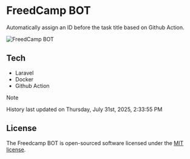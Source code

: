 # FreedCamp BOT

Automatically assign an ID before the task title based on Github Action.

![FreedCamp BOT](https://repository-images.githubusercontent.com/737932867/7d34798b-2680-471c-b089-a78a718d3d6a)

## Tech

- Laravel
- Docker
- Github Action

> [!NOTE]  
> History last updated on Thursday, July 31st, 2025, 2:33:55 PM

## License

The Freedcamp BOT is open-sourced software licensed under the [MIT license](https://opensource.org/licenses/MIT).
